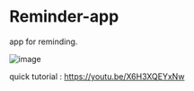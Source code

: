 # Reminder-app
app for reminding. 

![image](https://user-images.githubusercontent.com/76769524/125265845-6f95fa00-e32f-11eb-83a8-99d15e5abea0.png)

quick tutorial : https://youtu.be/X6H3XQEYxNw


